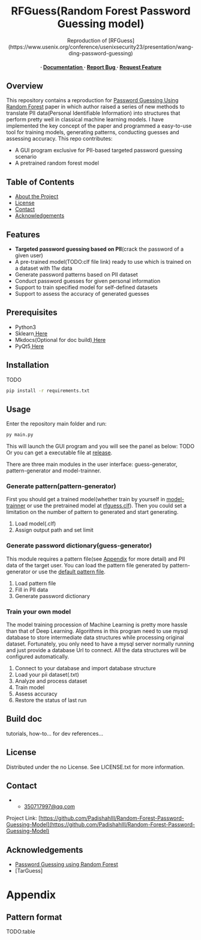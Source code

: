 <div align='center'>

<h1>RFGuess(Random Forest Password Guessing model)</h1>
<p>Reproduction of [RFGuess](https://www.usenix.org/conference/usenixsecurity23/presentation/wang-ding-password-guessing)</p>

<h4> <span> · </span> <a href="https://github.com/PadishahIII/Random Forest Password Guessing Mode/blob/master/README.md"> Documentation </a> <span> · </span> <a href="https://github.com/PadishahIII/Random Forest Password Guessing Mode/issues"> Report Bug </a> <span> · </span> <a href="https://github.com/PadishahIII/Random Forest Password Guessing Mode/issues"> Request Feature </a> </h4>


</div>

## Overview
This repository contains a reproduction for [Password Guessing Using Random Forest](https://www.usenix.org/conference/usenixsecurity23/presentation/wang-ding-password-guessing) paper in which author raised a series of new methods to translate PII data(Personal Identifiable Information) into structures that perform pretty well in classical machine learning models.
I have implemented the key concept of the paper and programmed a easy-to-use tool for training models, generating patterns, conducting guesses and assessing accuracy. This repo contributes:
- A GUI program exclusive for PII-based targeted password guessing scenario
- A pretrained random forest model


## Table of Contents

- [About the Project](#star2-about-the-project)
- [License](#warning-license)
- [Contact](#handshake-contact)
- [Acknowledgements](#gem-acknowledgements)



## Features
- **Targeted password guessing based on PII**(crack the password of a given user)
- A pre-trained model(TODO:clf file link) ready to use which is trained on a dataset with 11w data
- Generate password patterns based on PII dataset
- Conduct password guesses for given personal information
- Support to train specified model for self-defined datasets
- Support to assess the accuracy of generated guesses


[//]: # (## Getting Started)

## Prerequisites

- Python3
- Sklearn<a href="https://scikit-learn.org/stable/install.html"> Here</a>
- Mkdocs(Optional for doc build)<a href="https://www.mkdocs.org/user-guide/installation/"> Here</a>
- PyQt5<a href="https://pypi.org/project/PyQt5/"> Here</a>


## Installation

TODO
```bash
pip install -r requirements.txt
```


## Usage

Enter the repository main folder and run:
```bash
py main.py
```
This will launch the GUI program and you will see the panel as below:
TODO
Or you can get a executable file at [release](TODO).

There are three main modules in the user interface: guess-generator, pattern-generator and model-trainner. 

### Generate pattern(pattern-generator)
First you should get a trained model(whether train by yourself in [model-trainner](#train-your-own-model) or use the pretrained model at [rfguess.clf](TODO)).
Then you could set a limitation on the number of pattern to generated and start generating.

1. Load model(.clf)
2. Assign output path and set limit



### Generate password dictionary(guess-generator)
This module requires a pattern file(see [Appendix](TODO) for more detail) and PII data of the target user. You can load the pattern file generated by pattern-generator or use the [default pattern file](TODO).

1. Load pattern file
2. Fill in PII data
3. Generate password dictionary


### Train your own model
The model training procession of Machine Learning is pretty more hassle than that of Deep Learning. Algorithms in this program need to use mysql database to store intermediate data structures while processing original dataset. Fortunately, you only need to have a mysql server normally running and just provide a database Url to connect. All the data structures will be configured automatically.


1. Connect to your database and import database structure
2. Load your pii dataset(.txt)
3. Analyze and process dataset
4. Train model
5. Assess accuracy
6. Restore the status of last run



## Build doc
tutorials, how-to...
for dev references...


## License

Distributed under the no License. See LICENSE.txt for more information.

## Contact

- - 350717997@qq.com
  

Project Link: [https://github.com/PadishahIII/Random-Forest-Password-Guessing-Model](https://github.com/PadishahIII/Random-Forest-Password-Guessing-Model)

## Acknowledgements

- [Password Guessing using Random Forest](https://www.usenix.org/conference/usenixsecurity23/presentation/wang-ding-password-guessing)
- [TarGuess]

# Appendix
## Pattern format
TODO:table
